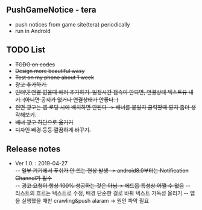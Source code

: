 ## PushGameNotice - tera
- push notices from game site(tera) periodically 
- run in Android


## TODO List
- ~~TODO on codes~~
- ~~Design more beautiful wasy~~
- ~~Test on my phone about 1 week~~
- ~~광고 추가하기.~~
- ~~인터넷 연결 없을때 에러 추가하기. 일정시간 접속이 안되면, 연결상태 텍스트뷰 내기. (아니면 공지가 없거나 연결상태가 안좋다. )~~
- ~~전면 광고는 앱 로딩 시에 배치하면 안된다 -> 배너를 붙일지 클릭할때 깔지 좀더 생각해보기.~~
- ~~배너 광고 하단으로 옮기기~~
- ~~디자인 배경 등등 깔끔하게 바꾸기.~~

## Release notes
- Ver 1.0. : 2019-04-27  
-- ~~일부 기기에서 푸쉬가 안 뜨는 현상 발생 -> android8.0부터는 Notification Channel가 필수~~  
-- ~~광고 요청이 항상 100% 성공하는 것은 아님-> 에드몹 특성상 어쩔 수 없음~~
-- 리스트의 흐르는 텍스트로 수정, 배경 단순한 걸로 바꿔 텍스트 가독성 올리기
-- 앱을 실행했을 때만 crawling&push alaram -> 원인 파악 필요
